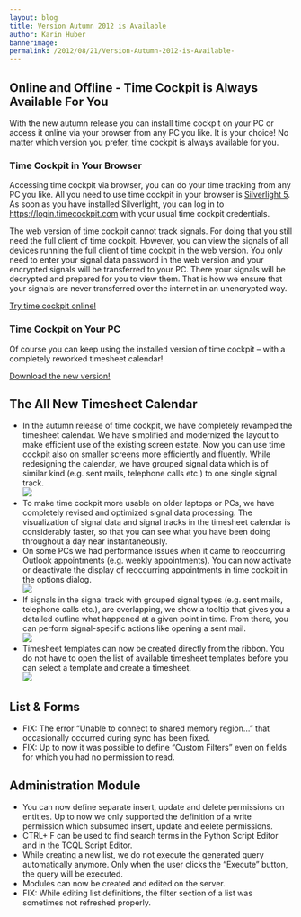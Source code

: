 ```yaml
---
layout: blog
title: Version Autumn 2012 is Available 
author: Karin Huber
bannerimage: 
permalink: /2012/08/21/Version-Autumn-2012-is-Available-
---
```


<h2 xmlns="http://www.w3.org/1999/xhtml">Online and Offline - Time Cockpit is Always Available For You</h2><p xmlns="http://www.w3.org/1999/xhtml">With the new autumn release you can install time cockpit on your PC or access it online via your browser from any PC you like. It is your choice! No matter which version you prefer, time cockpit is always available for you.</p><h3 xmlns="http://www.w3.org/1999/xhtml">Time Cockpit in Your Browser</h3><p xmlns="http://www.w3.org/1999/xhtml">Accessing time cockpit via browser, you can do your time tracking from any PC you like. All you need to use time cockpit in your browser is <a href="http://www.microsoft.com/silverlight/" target="_blank">Silverlight 5</a>. As soon as you have installed Silverlight, you can log in to <a href="https://login.timecockpit.com/" target="_blank">https://login.timecockpit.com</a> with your usual time cockpit credentials.</p><p xmlns="http://www.w3.org/1999/xhtml">The web version of time cockpit cannot track signals. For doing that you still need the full client of time cockpit. However, you can view the signals of all devices running the full client of time cockpit in the web version. You only need to enter your signal data password in the web version and your encrypted signals will be transferred to your PC. There your signals will be decrypted and prepared for you to view them. That is how we ensure that your signals are never transferred over the internet in an unencrypted way.</p><p class="textaligncenter" xmlns="http://www.w3.org/1999/xhtml">
  <a href="http://login.timecockpit.com/" target="_blank">Try time cockpit online!</a>
</p><h3 xmlns="http://www.w3.org/1999/xhtml">Time Cockpit on Your PC</h3><p xmlns="http://www.w3.org/1999/xhtml">Of course you can keep using the installed version of time cockpit – with a completely reworked timesheet calendar!</p><p class="textaligncenter" xmlns="http://www.w3.org/1999/xhtml">
  <a href="~/sign-in" target="_blank">Download the new version!</a>
</p><h2 xmlns="http://www.w3.org/1999/xhtml">The All New Timesheet Calendar</h2><ul xmlns="http://www.w3.org/1999/xhtml">
  <li>In the autumn release of time cockpit, we have completely revamped the timesheet calendar. We have simplified and modernized the layout to make efficient use of the existing screen estate. Now you can use time cockpit also on smaller screens more efficiently and fluently. While redesigning the calendar, we have grouped signal data which is of similar kind (e.g. sent mails, telephone calls etc.) to one single signal track.
<br /><img src="{{site.baseurl}}/images/blog/2012/08/WhatsNew_1_9_Calendar_en.png" class="  " /></li>
  <li>To make time cockpit more usable on older laptops or PCs, we have completely revised and optimized signal data processing. The visualization of signal data and signal tracks in the timesheet calendar is considerably faster, so that you can see what you have been doing throughout a day near instantaneously. </li>
  <li>On some PCs we had performance issues when it came to reoccurring Outlook appointments (e.g. weekly appointments). You can now activate or deactivate the display of reoccurring appointments in time cockpit in the options dialog.
<br /><img src="{{site.baseurl}}/images/blog/2012/08/WhatsNew_1_9_ReoccuringAppointments_en.png" class="    mceC1Focused mceC1Focused mceC1Focused mceC1Focused mceC1Focused mceC1Focused" /></li>
  <li>If signals in the signal track with grouped signal types (e.g. sent mails, telephone calls etc.), are overlapping, we show a tooltip that gives you a detailed outline what happened at a given point in time. From there, you can perform signal-specific actions like opening a sent mail.
<br /><img src="{{site.baseurl}}/images/blog/2012/08/WhatsNew_1_9_SignalTooltip_en.png" class="     " /></li>
  <li>Timesheet templates can now be created directly from the ribbon. You do not have to open the list of available timesheet templates before you can select a template and create a timesheet.
<br /><img src="{{site.baseurl}}/images/blog/2012/08/WhatsNew_1_9_TemplateTimesheets_en.png" class="         " /></li>
</ul><h2 xmlns="http://www.w3.org/1999/xhtml">List &amp; Forms</h2><div xmlns="http://www.w3.org/1999/xhtml">
  <ul>
    <li>FIX: The error “Unable to connect to shared memory region…” that occasionally occurred during sync has been fixed.</li>
    <li>FIX: Up to now it was possible to define “Custom Filters” even on fields for which you had no permission to read.</li>
  </ul>
</div><h2 xmlns="http://www.w3.org/1999/xhtml">Administration Module</h2><ul xmlns="http://www.w3.org/1999/xhtml">
  <li>You can now define separate insert, update and delete permissions on entities. Up to now we only supported the definition of a write permission which subsumed insert, update and eelete permissions.</li>
  <li>CTRL+ F can be used to find search terms in the Python Script Editor and in the TCQL Script Editor.</li>
  <li>While creating a new list, we do not execute the generated query automatically anymore. Only when the user clicks the “Execute” button, the query will be executed.</li>
  <li>Modules can now be created and edited on the server.</li>
  <li>FIX: While editing list definitions, the filter section of a list was sometimes not refreshed properly.</li>
</ul>